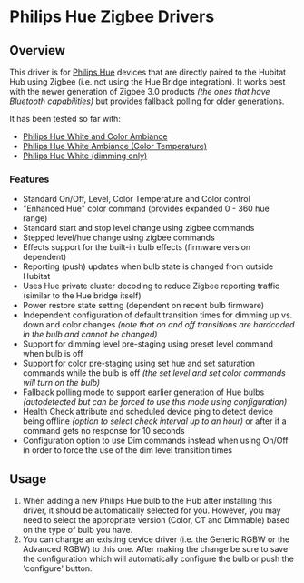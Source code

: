 # Philips Hue Zigbee Drivers

## Overview
This driver is for [Philips Hue](https://www.philips-hue.com/en-us/products/smart-light-bulbs) devices that are directly paired to the Hubitat Hub using Zigbee (i.e. not using the Hue Bridge integration). It works best with the newer generation of Zigbee 3.0 products *(the ones that have Bluetooth capabilities)* but provides fallback polling for older generations.

It has been tested so far with:
- [Philips Hue White and Color Ambiance](https://www.philips-hue.com/en-us/p/hue-white-and-color-ambiance-a21---e26-smart-bulb---60-w/046677562984)
- [Philips Hue White Ambiance (Color Temperature)](https://www.philips-hue.com/en-us/p/hue-white-ambiance-a19---e26-smart-bulb---60-w/046677548490)
- [Philips Hue White (dimming only)](https://www.philips-hue.com/en-us/p/hue-white-a21---e26-smart-bulb---100-w/046677557805)

### Features
* Standard On/Off, Level, Color Temperature and Color control
* "Enhanced Hue" color command (provides expanded 0 - 360 hue range)
* Standard start and stop level change using zigbee commands
* Stepped level/hue change using zigbee commands
* Effects support for the built-in bulb effects (firmware version dependent)
* Reporting (push) updates when bulb state is changed from outside Hubitat
* Uses Hue private cluster decoding to reduce Zigbee reporting traffic (similar to the Hue bridge itself)
* Power restore state setting (dependent on recent bulb firmware)
* Independent configuration of default transition times for dimming up vs. down and color changes *(note that on and off transitions are hardcoded in the bulb and cannot be changed)*
* Support for dimming level pre-staging using preset level command when bulb is off
* Support for color pre-staging using set hue and set saturation commands while the bulb is off *(the set level and set color commands will turn on the bulb)*
* Fallback polling mode to support earlier generation of Hue bulbs *(autodetected but can be forced to use this mode using configuration)*
* Health Check attribute and scheduled device ping to detect device being offline *(option to select check interval up to an hour)* or after if a command gets no response for 10 seconds
* Configuration option to use Dim commands instead when using On/Off in order to force the use of the dim level transition times

## Usage
1. When adding a new Philips Hue bulb to the Hub after installing this driver, it should be automatically selected for you. However, you may need to select the appropriate version (Color, CT and Dimmable) based on the type of bulb you have.
2. You can change an existing device driver (i.e. the Generic RGBW or the Advanced RGBW) to this one. After making the change be sure to save the configuration which will automatically configure the bulb or push the 'configure' button.

